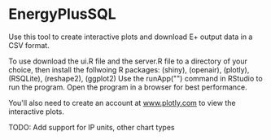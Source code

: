 EnergyPlusSQL
=============
Use this tool to create interactive plots and download E+ output data in a CSV format.

To use download the ui.R file and the server.R file to a directory of your choice, then install the follwoing R packages:
(shiny),
(openair),
(plotly),
(RSQLite),
(reshape2),
(ggplot2)
Use the runApp("<DirectoryOfYourChoice>") command in RStudio to run the program. Open the program in a browser for best performance. 

You'll also need to create an account at www.plotly.com to view the interactive plots.

TODO: Add support for IP units, other chart types
